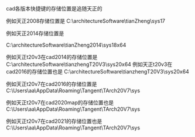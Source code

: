 cad各版本快捷键的存储位置是追随天正的

例如天正2008存储位置是
C:\architectureSoftware\tianZheng\sys17


例如天正2014存储位置是

C:\architectureSoftware\tianZheng2014\sys18x64

例如天正t20v3在cad2014的存储位置是
C:\architectureSoftware\tianzhengT20V3\sys20x64
例如天正t20v3在cad2016的存储位置也是
C:\architectureSoftware\tianzhengT20V3\sys20x64

例如天正t20v7在cad2016的存储位置是
C:\Users\aa\AppData\Roaming\Tangent\TArch20V7\sys

例如天正t20v7在cad2020map的存储位置也是
C:\Users\aa\AppData\Roaming\Tangent\TArch20V7\sys

例如天正t20v7在cad2021的存储位置也是
C:\Users\aa\AppData\Roaming\Tangent\TArch20V7\sys
